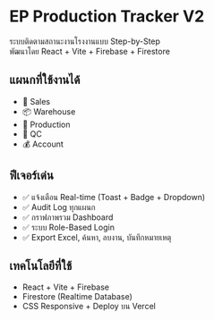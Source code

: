 # EP Production Tracker V2

ระบบติดตามสถานะงานโรงงานแบบ Step-by-Step  
พัฒนาโดย React + Vite + Firebase + Firestore  

## แผนกที่ใช้งานได้
- 📝 Sales
- 📦 Warehouse
- 🧪 Production
- 🧬 QC
- 💰 Account

## ฟีเจอร์เด่น
- ✅ แจ้งเตือน Real-time (Toast + Badge + Dropdown)
- ✅ Audit Log ทุกแผนก
- ✅ กราฟภาพรวม Dashboard
- ✅ ระบบ Role-Based Login
- ✅ Export Excel, ค้นหา, ลบงาน, บันทึกหมายเหตุ

## เทคโนโลยีที่ใช้
- React + Vite + Firebase
- Firestore (Realtime Database)
- CSS Responsive + Deploy บน Vercel
